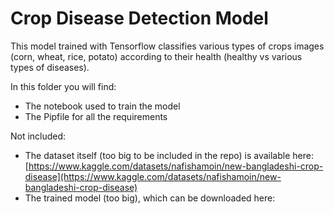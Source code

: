 # Crop Disease Detection Model

This model trained with Tensorflow classifies various types of crops images (corn, wheat, rice, potato) according to their health (healthy vs various types of diseases).

In this folder you will find:

* The notebook used to train the model
* The Pipfile for all the requirements


Not included:

* The dataset itself (too big to be included in the repo) is available here: [https://www.kaggle.com/datasets/nafishamoin/new-bangladeshi-crop-disease](https://www.kaggle.com/datasets/nafishamoin/new-bangladeshi-crop-disease)
* The trained model (too big), which can be downloaded here: 
